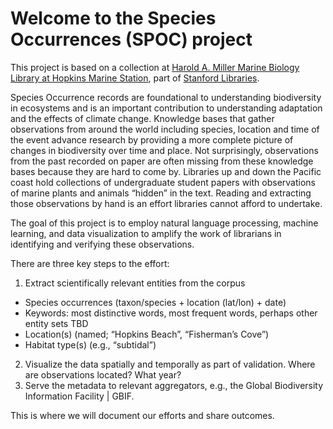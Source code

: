 Welcome to the Species Occurrences (SPOC) project
==============================================

This project is based on a collection at [Harold A. Miller Marine Biology Library at Hopkins Marine Station](https://library.stanford.edu/hopkins), part of [Stanford Libraries](https://library.stanford.edu). 

Species Occurrence records are foundational to understanding biodiversity in ecosystems and is an important contribution to understanding adaptation and the effects of climate change. Knowledge bases that gather observations from around the world including species, location and time of the event advance research by providing a more complete picture of changes in biodiversity over time and place. Not surprisingly, observations from the past recorded on paper are often missing from these knowledge bases because they are hard to come by. Libraries up and down the Pacific coast hold collections of undergraduate student papers with observations of marine plants and animals “hidden” in the text. Reading and extracting those observations by hand is an effort libraries cannot afford to undertake. 

The goal of this project is to employ natural language processing, machine learning, and data visualization to amplify the work of librarians in identifying and verifying these observations. 

There are three key steps to the effort:
1. Extract scientifically relevant entities from the corpus
* Species occurrences (taxon/species + location (lat/lon) + date)
* Keywords: most distinctive words, most frequent words, perhaps other entity sets TBD
* Location(s) (named; “Hopkins Beach”, “Fisherman’s Cove”)
* Habitat type(s) (e.g., “subtidal”)
2. Visualize the data spatially and temporally as part of validation. Where are observations located? What year? 
3. Serve the metadata to relevant aggregators, e.g., the Global Biodiversity Information Facility | GBIF. 

This is where we will document our efforts and share outcomes. 
